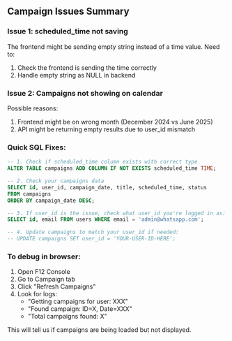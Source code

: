 ## Campaign Issues Summary

### Issue 1: scheduled_time not saving
The frontend might be sending empty string instead of a time value. Need to:
1. Check the frontend is sending the time correctly
2. Handle empty string as NULL in backend

### Issue 2: Campaigns not showing on calendar
Possible reasons:
1. Frontend might be on wrong month (December 2024 vs June 2025)
2. API might be returning empty results due to user_id mismatch

### Quick SQL Fixes:

```sql
-- 1. Check if scheduled_time column exists with correct type
ALTER TABLE campaigns ADD COLUMN IF NOT EXISTS scheduled_time TIME;

-- 2. Check your campaigns data
SELECT id, user_id, campaign_date, title, scheduled_time, status 
FROM campaigns 
ORDER BY campaign_date DESC;

-- 3. If user_id is the issue, check what user_id you're logged in as:
SELECT id, email FROM users WHERE email = 'admin@whatsapp.com';

-- 4. Update campaigns to match your user_id if needed:
-- UPDATE campaigns SET user_id = 'YOUR-USER-ID-HERE';
```

### To debug in browser:
1. Open F12 Console
2. Go to Campaign tab
3. Click "Refresh Campaigns"
4. Look for logs:
   - "Getting campaigns for user: XXX"
   - "Found campaign: ID=X, Date=XXX"
   - "Total campaigns found: X"

This will tell us if campaigns are being loaded but not displayed.
